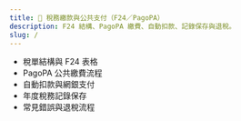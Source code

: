 ```yaml
---
title: 🧾 稅務繳款與公共支付（F24／PagoPA）
description: F24 結構、PagoPA 繳費、自動扣款、記錄保存與退稅。
slug: /
---
```


- 稅單結構與 F24 表格
- PagoPA 公共繳費流程
- 自動扣款與網銀支付
- 年度稅務記錄保存
- 常見錯誤與退稅流程
